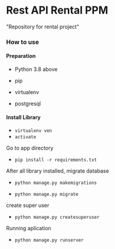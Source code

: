 # Rest API Rental PPM
"Repository for rental project" 

### How to use
#### Preparation 

- Python 3.8 above

- pip

- virtualenv

- postgresql 

#### Install Library

- `virtualenv ven`
- `activate`

Go to app directory

- `pip install -r requirements.txt`

After all library installed, migrate database

- `python manage.py makemigrations`

- `python manage.py migrate`

create super user

- `python manage.py createsuperuser`

Running aplication

- `python manage.py runserver`  